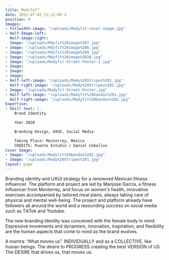 ```yaml
---
title: Madifyt™
date: 2021-07-02 21:12:00 Z
position: 0
Images:
- Fullwidth-image: "/uploads/Madyfit-cover-image.jpg"
- Half-Image-left: 
  Half-image-right: 
  Image: "/uploads/Mdyfit%20image%207.jpg"
- Image: "/uploads/Mdyfit%20image%208.jpg"
- Image: "/uploads/Mdyfit%20image%209.jpg"
- Image: "/uploads/Mdyfit%20image%2010.jpg"
- Image: "/uploads/Madyfit-Street-Poster-2.jpg"
- Image: 
- Image: 
- Image: 
- Half-left-image: "/uploads/Mady%20Stripes%201.jpg"
  Half-right-image: "/uploads/Mady%20Stripes%202.jpg"
- Image: "/uploads/Madyfit-Street-Poster.jpg"
- Half-left-image: "/uploads/Madyfit%20bandas%201.jpg"
  Half-right-image: "/uploads/Madyfit%20bandas%202.jpg"
Expertise:
- Skill text: |-
    Brand Identity

    Year 2020

    Branding Design, UXUI, Social Media

    Taking Place: Monterrey, Mexico
    CREDITS: Puente Estudio / Daniel Ceballos
Cover Image:
- Image: "/uploads/Madyfit%20bandas%202.jpg"
- Image: "/uploads/Mady%20Stripes%201.jpg"
layout: page
---
```


Branding identity and UXUI strategy for a renowned Mexican fitness influencer. The platform and project are led by Marijose García, a fitness influencer from Monterrey, and focus on women's health, innovative exercises accompanied by tailored meal plans, always taking care of physical and mental well-being. The project and platform already have followers all around the world and a resounding success on social media such as TikTok and Youtube.

The new branding Identity was conceived with the female body in mind. Expressive movements and dynamism, innovation, inspiration, and flexibility are the human aspects that come to mind as the brand evolves.

A mantra: ‘What moves us”. INDIVIDUALLY and as a COLLECTIVE, like human beings. The desire to PROGRESS creating the best VERSION of US. The DESIRE that drives us, that moves us.